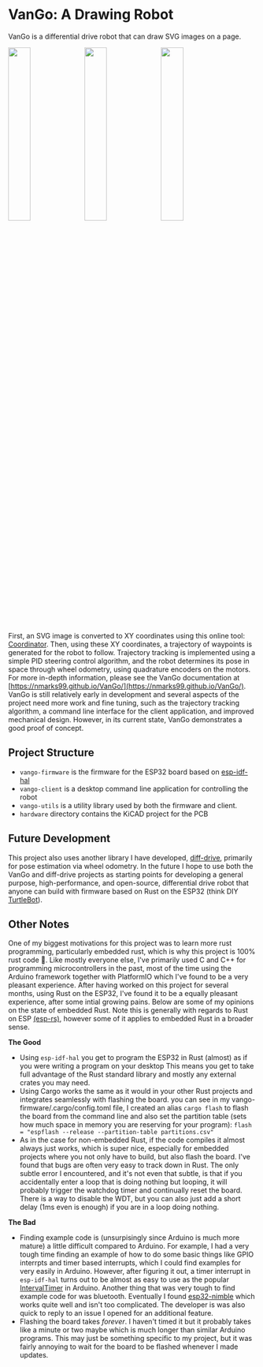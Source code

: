 # VanGo: A Drawing Robot
VanGo is a differential drive robot that can draw SVG images on a page.

<p float="left">
  <img src="./images/Vango1.jpg" width="30%" />
  <img src="./images/Vango2.jpg" width="30%" /> 
  <img src="./images/Vango3.jpg" width="30%" />
</p>

First, an SVG image is converted to XY coordinates using this online tool: [Coordinator](https://spotify.github.io/coordinator/).
Then, using these XY coordinates, a trajectory of waypoints is generated for the robot to follow.
Trajectory tracking is implemented using a simple PID steering control algorithm, and the robot determines its pose in space
through wheel odometry, using quadrature encoders on the motors. For more in-depth information, please see the VanGo documentation
at [https://nmarks99.github.io/VanGo/](https://nmarks99.github.io/VanGo/). VanGo is still relatively early in development
and several aspects of the project need more work and fine tuning, such as the trajectory tracking algorithm, a command line interface
for the client application, and improved mechanical design. However, in its current state, VanGo demonstrates a good proof of concept.

## Project Structure
- `vango-firmware` is the firmware for the ESP32 board based on [esp-idf-hal](https://github.com/esp-rs/esp-idf-hal)
- `vango-client` is a desktop command line application for controlling the robot
- `vango-utils` is a utility library used by both the firmware and client.
- `hardware` directory contains the KiCAD project for the PCB

## Future Development
This project also uses another library I have developed, [diff-drive](https://github.com/nmarks99/diff-drive),
primarily for pose estimation via wheel odometry. In the future I hope to use both the VanGo and diff-drive projects
as starting points for developing a general purpose, high-performance, and open-source, differential drive robot
that anyone can build with firmware based on Rust on the ESP32 (think DIY [TurtleBot](https://www.robotis.us/turtlebot-3/)).

## Other Notes
One of my biggest motivations for this project was to learn more rust programming, particularly embedded rust, which is why
this project is 100% rust code 🦀. Like mostly everyone else, I've primarily used C and C++ for programming microcontrollers
in the past, most of the time using the Arduino framework together with PlatformIO which I've found to be a very pleasant
experience. After having worked on this project for several months, using Rust on the ESP32, I've found it to be a
equally pleasant experience, after some intial growing pains. Below are some of my opinions on the state of embedded Rust.
Note this is generally with regards to Rust on ESP [(esp-rs)](https://github.com/esp-rs), however some of it applies to embedded
Rust in a broader sense.

**The Good**
- Using `esp-idf-hal` you get to program the ESP32 in Rust (almost) as if you were writing a program on your desktop
This means you get to take full advantage of the Rust standard library and mostly any external crates you may need.
- Using Cargo works the same as it would in your other Rust projects and integrates seamlessly with flashing the board.
you can see in my vango-firmware/.cargo/config.toml file, I created an alias `cargo flash` to flash the board from the
command line and also set the partition table (sets how much space in memory you are reserving for your program):
`flash = "espflash --release --partition-table partitions.csv"`
- As in the case for non-embedded Rust, if the code compiles it almost always just works, which is super nice, especially
for embedded projects where you not only have to build, but also flash the board. I've found that bugs are often very easy
to track down in Rust. The only subtle error I encountered, and it's not even that subtle, is that if you accidentally
enter a loop that is doing nothing but looping, it will probably trigger the watchdog timer and continually reset the board.
There is a way to disable the WDT, but you can also just add a short delay (1ms even is enough) if you are in a loop doing
nothing.

**The Bad**
- Finding example code is (unsurpisingly since Arduino is much more mature) a little difficult compared to Arduino.
For example, I had a very tough time finding an example of how to do some basic things like GPIO interrpts
and timer based interrupts, which I could find examples for very easily in Arduino. However, after figuring it out,
a timer interrupt in `esp-idf-hal` turns out to be almost as easy to use as the popular [IntervalTimer](https://www.pjrc.com/teensy/td_timing_IntervalTimer.html)
in Arduino. Another thing that was very tough to find example code for was bluetooth. Eventually I found [esp32-nimble](https://github.com/taks/esp32-nimble)
which works quite well and isn't too complicated. The developer is was also quick to reply to an issue I opened for an additional feature.
- Flashing the board takes *forever*. I haven't timed it but it probably takes like a minute or two maybe which is much longer than similar Arduino
programs. This may just be something specific to my project, but it was fairly annoying to wait for the board to be flashed whenever I made updates.
